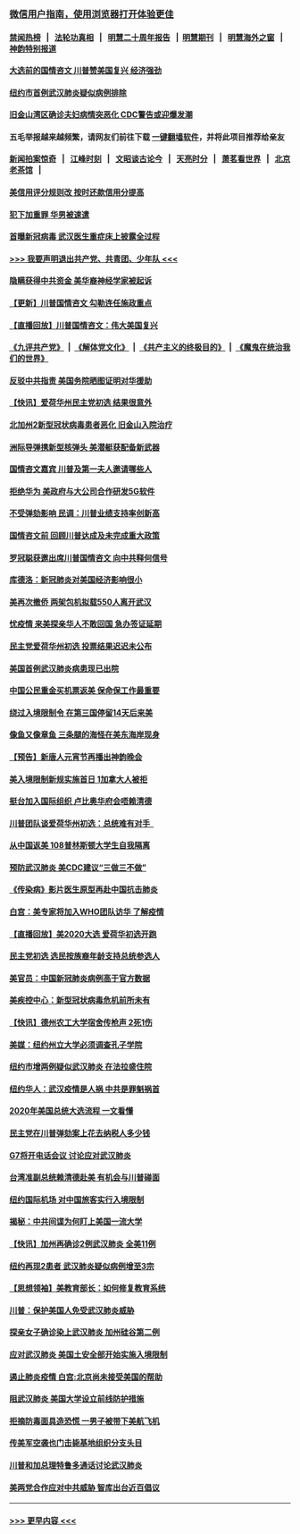 ### [微信用户指南，使用浏览器打开体验更佳](https://github.com/gfw-breaker/banned-news1/blob/master/indexes/wechat-guide.md?t=0)
#### [禁闻热榜](热点新闻.md?t=0)  &nbsp;&nbsp;|&nbsp;&nbsp; [法轮功真相](https://github.com/gfw-breaker/truth/blob/master/README.md?t=0) &nbsp;&nbsp;|&nbsp;&nbsp; [明慧二十周年报告](https://github.com/gfw-breaker/mh-reports/blob/master/README.md?t=0) &nbsp;&nbsp;|&nbsp;&nbsp;[明慧期刊](https://github.com/gfw-breaker/mh-qikan) &nbsp;&nbsp;|&nbsp;&nbsp; [明慧海外之窗](https://github.com/gfw-breaker/mh-news/blob/master/README.md?t=0) &nbsp;&nbsp;|&nbsp;&nbsp; [神韵特别报道](https://github.com/gfw-breaker/mh-news/blob/master/shenyun.md?t=0)
#### [大选前的国情咨文 川普赞美国复兴 经济强劲](../pages/nsc412/n11845526.md?t=02051733) 
#### [纽约市首例武汉肺炎疑似病例排除](../pages/nsc412/n11844989.md?t=02051733) 
#### [旧金山湾区确诊夫妇病情突恶化 CDC警告或迎爆发潮](../pages/nsc412/n11845730.md?t=02051733) 
#### 五毛举报越来越频繁，请网友们前往下载 [一键翻墙软件](https://github.com/gfw-breaker/ssr-accounts)，并将此项目推荐给亲友
#### [新闻拍案惊奇](https://github.com/gfw-breaker/banned-news1/blob/master/pages/link4.md) &nbsp;&nbsp;|&nbsp;&nbsp; [江峰时刻](https://github.com/gfw-breaker/banned-news1/blob/master/pages/link4.md) &nbsp;&nbsp;|&nbsp;&nbsp; [文昭谈古论今](https://github.com/gfw-breaker/banned-news1/blob/master/pages/link4.md) &nbsp;&nbsp;|&nbsp;&nbsp; [天亮时分](https://github.com/gfw-breaker/banned-news1/blob/master/pages/link4.md) &nbsp;&nbsp;|&nbsp;&nbsp; [萧茗看世界](https://github.com/gfw-breaker/banned-news1/blob/master/pages/link4.md) &nbsp;&nbsp;|&nbsp;&nbsp; [北京老茶馆](https://github.com/gfw-breaker/banned-news1/blob/master/pages/link4.md) &nbsp;&nbsp;|&nbsp;&nbsp; 
#### [美信用评分规则改  按时还款信用分提高](../pages/nsc412/n11845488.md?t=02051733) 
#### [犯下加重罪 华男被速遣](../pages/nsc412/n11845476.md?t=02051733) 
#### [首曝新冠病毒 武汉医生重症床上披露全过程](../pages/nsc412/n11845150.md?t=02051733) 
#### [>>> 我要声明退出共产党、共青团、少年队 <<<](https://github.com/begood0513/goodnews/blob/master/quit/letter.md) 
#### [隐瞒获得中共资金 美华裔神经学家被起诉](../pages/nsc412/n11844879.md?t=02051733) 
#### [【更新】川普国情咨文 勾勒连任施政重点](../pages/nsc412/n11845223.md?t=02051733) 
#### [【直播回放】川普国情咨文：伟大美国复兴](../pages/nsc412/n11842079.md?t=02051733) 
#### [《九评共产党》](https://github.com/begood0513/9ping.md/blob/master/README.md) &nbsp;|&nbsp; [《解体党文化》](../../../../jtdwh.md/blob/master/README.md)  &nbsp;|&nbsp; [《共产主义的终极目的》](../../../../gczydzjmd.md/blob/master/README.md) &nbsp;|&nbsp; [《魔鬼在统治我们的世界》](../../../../mgztzwmdsj.md/blob/master/README.md) 
#### [反驳中共指责 美国务院晒图证明对华援助](../pages/nsc412/n11844859.md?t=02051733) 
#### [【快讯】爱荷华州民主党初选 结果很意外](../pages/nsc412/n11844878.md?t=02051733) 
#### [北加州2新型冠状病毒患者恶化 旧金山入院治疗](../pages/nsc412/n11844842.md?t=02051733) 
#### [洲际导弹携新型核弹头 美潜艇获配备新武器](../pages/nsc412/n11844680.md?t=02051733) 
#### [国情咨文嘉宾 川普及第一夫人邀请哪些人](../pages/nsc412/n11844712.md?t=02051733) 
#### [拒绝华为 美政府与大公司合作研发5G软件](../pages/nsc412/n11844625.md?t=02051733) 
#### [不受弹劾影响 民调：川普业绩支持率创新高](../pages/nsc412/n11844622.md?t=02051733) 
#### [国情咨文前 回顾川普达成及未完成重大政策](../pages/nsc412/n11844581.md?t=02051733) 
#### [罗冠聪获邀出席川普国情咨文 向中共释何信号](../pages/nsc412/n11844355.md?t=02051733) 
#### [库德洛：新冠肺炎对美国经济影响很小](../pages/nsc412/n11844418.md?t=02051733) 
#### [美再次撤侨 两架包机拟载550人离开武汉](../pages/nsc412/n11844407.md?t=02051733) 
#### [忧疫情 来美探亲华人不敢回国 急办签证延期](../pages/nsc412/n11843344.md?t=02051733) 
#### [民主党爱荷华州初选 投票结果迟迟未公布](../pages/nsc412/n11844207.md?t=02051733) 
#### [美国首例武汉肺炎病患现已出院](../pages/nsc412/n11842740.md?t=02051733) 
#### [中国公民重金买机票返美 保命保工作最重要](../pages/nsc412/n11843282.md?t=02051733) 
#### [绕过入境限制令  在第三国停留14天后来美](../pages/nsc412/n11843341.md?t=02051733) 
#### [像鱼又像章鱼 三条腿的海怪在美东海岸现身](../pages/nsc412/n11843092.md?t=02051733) 
#### [【预告】新唐人元宵节再播出神韵晚会](../pages/nsc412/n11843192.md?t=02051733) 
#### [美入境限制新规实施首日 1加拿大人被拒](../pages/nsc412/n11843058.md?t=02051733) 
#### [挺台加入国际组织 卢比奥华府会唔赖清德](../pages/nsc412/n11843023.md?t=02051733) 
#### [川普团队谈爱荷华州初选：总统难有对手  ](../pages/nsc412/n11842867.md?t=02051733) 
#### [从中国返美 108普林斯顿大学生自我隔离](../pages/nsc412/n11842714.md?t=02051733) 
#### [预防武汉肺炎 美CDC建议“三做三不做”](../pages/nsc412/n11842700.md?t=02051733) 
#### [《传染病》影片医生原型再赴中国抗击肺炎](../pages/nsc412/n11842626.md?t=02051733) 
#### [白宫：美专家将加入WHO团队访华 了解疫情](../pages/nsc412/n11842198.md?t=02051733) 
#### [【直播回放】美2020大选 爱荷华初选开跑](../pages/nsc412/n11841820.md?t=02051733) 
#### [民主党初选 选民按族裔年龄支持总统参选人](../pages/nsc412/n11842239.md?t=02051733) 
#### [美官员：中国新冠肺炎病例高于官方数据](../pages/nsc412/n11842452.md?t=02051733) 
#### [美疾控中心：新型冠状病毒危机前所未有](../pages/nsc412/n11842406.md?t=02051733) 
#### [【快讯】德州农工大学宿舍传枪声 2死1伤](../pages/nsc412/n11842279.md?t=02051733) 
#### [美媒：纽约州立大学必须调查孔子学院](../pages/nsc412/n11840637.md?t=02051733) 
#### [纽约市增两例疑似武汉肺炎 在法拉盛住院](../pages/nsc412/n11840625.md?t=02051733) 
#### [纽约华人：武汉疫情是人祸 中共是罪魁祸首](../pages/nsc412/n11840631.md?t=02051733) 
#### [2020年美国总统大选流程 一文看懂](../pages/nsc412/n11842056.md?t=02051733) 
#### [民主党在川普弹劾案上花去纳税人多少钱](../pages/nsc412/n11841941.md?t=02051733) 
#### [G7将开电话会议 讨论应对武汉肺炎](../pages/nsc412/n11841658.md?t=02051733) 
#### [台湾准副总统赖清德赴美 有机会与川普碰面](../pages/nsc412/n11841332.md?t=02051733) 
#### [纽约国际机场  对中国旅客实行入境限制](../pages/nsc412/n11840619.md?t=02051733) 
#### [揭秘：中共间谍为何盯上美国一流大学](../pages/nsc412/n11840270.md?t=02051733) 
#### [【快讯】加州再确诊2例武汉肺炎 全美11例](../pages/nsc412/n11840339.md?t=02051733) 
#### [纽约再现2患者 武汉肺炎疑似病例增至3宗](../pages/nsc412/n11840010.md?t=02051733) 
#### [【思想领袖】美教育部长：如何修复教育系统](../pages/nsc412/n11690865.md?t=02051733) 
#### [川普：保护美国人免受武汉肺炎威胁](../pages/nsc412/n11839718.md?t=02051733) 
#### [探亲女子确诊染上武汉肺炎 加州硅谷第二例](../pages/nsc412/n11839784.md?t=02051733) 
#### [应对武汉肺炎 美国土安全部开始实施入境限制](../pages/nsc412/n11839729.md?t=02051733) 
#### [遏止肺炎疫情 白宫:北京尚未接受美国的帮助](../pages/nsc412/n11839660.md?t=02051733) 
#### [阻武汉肺炎 美国大学设立前线防护措施](../pages/nsc412/n11839479.md?t=02051733) 
#### [拒摘防毒面具造恐慌 一男子被带下美航飞机](../pages/nsc412/n11839455.md?t=02051733) 
#### [传美军空袭也门击毙基地组织分支头目](../pages/nsc412/n11839210.md?t=02051733) 
#### [川普和加总理特鲁多通话讨论武汉肺炎](../pages/nsc412/n11839128.md?t=02051733) 
#### [美两党合作应对中共威胁 智库出台近百倡议](../pages/nsc412/n11838437.md?t=02051733) 

----
#### [ >>> 更早内容 <<< ](../indexes/nsc412-earlier.md)
